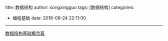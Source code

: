 title: 数据结构
author: songxingguo
tags: [数据结构]
categories:

  - 编程基础
date: 2018-09-24 22:11:00
---

[数据结构基础概念篇](https://blog.csdn.net/qq_31196849/article/details/78529724)